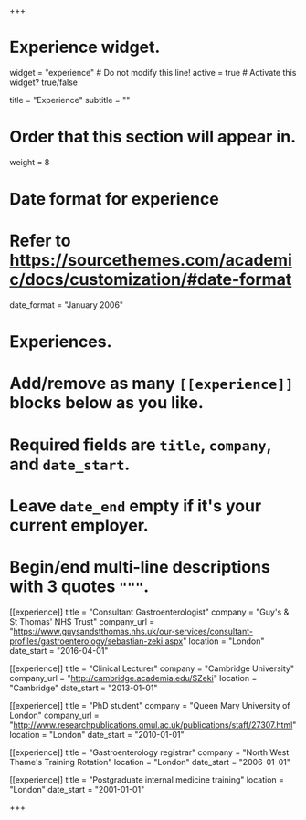 +++
# Experience widget.
widget = "experience"  # Do not modify this line!
active = true  # Activate this widget? true/false

title = "Experience"
subtitle = ""

# Order that this section will appear in.
weight = 8

# Date format for experience
#   Refer to https://sourcethemes.com/academic/docs/customization/#date-format
date_format = "January 2006"

# Experiences.
#   Add/remove as many `[[experience]]` blocks below as you like.
#   Required fields are `title`, `company`, and `date_start`.
#   Leave `date_end` empty if it's your current employer.
#   Begin/end multi-line descriptions with 3 quotes `"""`.


[[experience]]
  title = "Consultant Gastroenterologist"
  company = "Guy's & St Thomas' NHS Trust"
  company_url = "https://www.guysandstthomas.nhs.uk/our-services/consultant-profiles/gastroenterology/sebastian-zeki.aspx"
  location = "London"
  date_start = "2016-04-01"

[[experience]]
  title = "Clinical Lecturer"
  company = "Cambridge University"
  company_url = "http://cambridge.academia.edu/SZeki"
  location = "Cambridge"
  date_start = "2013-01-01"

[[experience]]
  title = "PhD student"
  company = "Queen Mary University of London"
  company_url = "http://www.researchpublications.qmul.ac.uk/publications/staff/27307.html"
  location = "London"
  date_start = "2010-01-01"

[[experience]]
  title = "Gastroenterology registrar"
  company = "North West Thame's Training Rotation"
  location = "London"
  date_start = "2006-01-01"

[[experience]]
  title = "Postgraduate internal medicine training"
  location = "London"
  date_start = "2001-01-01"


+++
